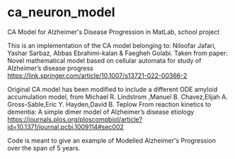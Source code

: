 # ca_neuron_model
CA Model for Alzheimer's Disease Progression in MatLab, school project 

This is an implementation of the CA model belonging to: Niloofar Jafari, Yashar Sarbaz, Abbas Ebrahimi-kalan & Faegheh Golabi. 
Taken from paper: Novel mathematical model based on cellular automata for study of Alzheimer’s disease progress 
https://link.springer.com/article/10.1007/s13721-022-00366-2


Original CA model has been modified to include a different ODE amyloid accumulation model, from  Michael R. Lindstrom ,Manuel B. Chavez,Elijah A. Gross-Sable,Eric Y. Hayden,David B. Teplow
From reaction kinetics to dementia: A simple dimer model of Alzheimer’s disease etiology
https://journals.plos.org/ploscompbiol/article?id=10.1371/journal.pcbi.1009114#sec002


Code is meant to give an example of Modelled Alzheimer's Progression over the span of 5 years. 
